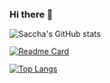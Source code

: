 ### Hi there 👋

![Saccha's GitHub stats](https://github-readme-stats.vercel.app/api?username=saccha&theme=dracula&show_icons=true)

[![Readme Card](https://github-readme-stats.vercel.app/api/pin/?username=saccha&repo=github-readme-stats)](https://github.com/saccha/github-readme-stats)

[![Top Langs](https://github-readme-stats.vercel.app/api/top-langs/?username=saccha&layout=dracula)](https://github.com/saccha/github-readme-stats)
<!--
**Saccha/Saccha** is a ✨ _special_ ✨ repository because its `README.md` (this file) appears on your GitHub profile.

Here are some ideas to get you started:

- 🔭 I’m currently working on ...
- 🌱 I’m currently learning ...
- 👯 I’m looking to collaborate on ...
- 🤔 I’m looking for help with ...
- 💬 Ask me about ...
- 📫 How to reach me: ...
- 😄 Pronouns: ...
- ⚡ Fun fact: ...
-->
